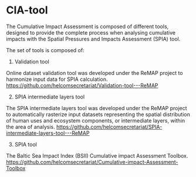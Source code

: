 # CIA-tool
The Cumulative Impact Assessment is composed of different tools, designed to provide the complete process when analysing cumulative impacts with the Spatial Pressures and Impacts Assessment (SPIA) tool.

The set of tools is composed of:
1. Validation tool

Online dataset validation tool was developed under the ReMAP project to harmonize input data for SPIA calculation.
https://github.com/helcomsecretariat/Validation-tool---ReMAP

2. SPIA intermediate layers tool

The SPIA intermediate layers tool was developed under the ReMAP project to automatically rasterize input datasets representing the spatial distribution of human uses and ecosystem components, or intermediate layers, within the area of analysis.
https://github.com/helcomsecretariat/SPIA-intermediate-layers-tool---ReMAP

3. SPIA tool

The Baltic Sea Impact Index (BSII) Cumulative impact Assessment Toolbox.
https://github.com/helcomsecretariat/Cumulative-impact-Assessment-Toolbox
